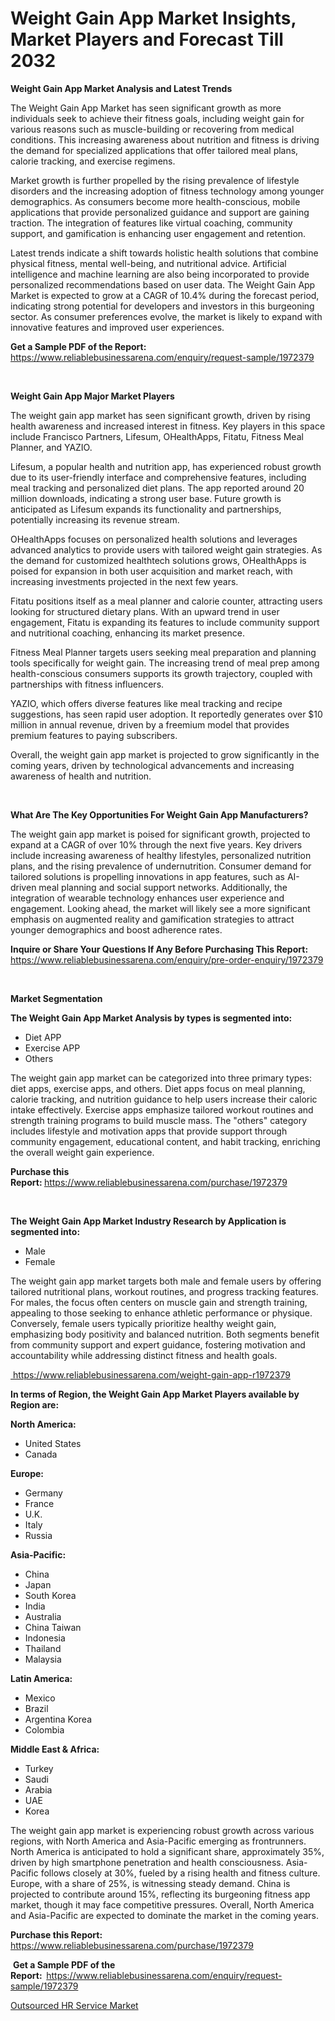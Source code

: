 <p><h1>Weight Gain App Market Insights, Market Players and Forecast Till 2032</h1></p><p><strong>Weight Gain App Market Analysis and Latest Trends</strong></p>
<p><p>The Weight Gain App Market has seen significant growth as more individuals seek to achieve their fitness goals, including weight gain for various reasons such as muscle-building or recovering from medical conditions. This increasing awareness about nutrition and fitness is driving the demand for specialized applications that offer tailored meal plans, calorie tracking, and exercise regimens.</p><p>Market growth is further propelled by the rising prevalence of lifestyle disorders and the increasing adoption of fitness technology among younger demographics. As consumers become more health-conscious, mobile applications that provide personalized guidance and support are gaining traction. The integration of features like virtual coaching, community support, and gamification is enhancing user engagement and retention.</p><p>Latest trends indicate a shift towards holistic health solutions that combine physical fitness, mental well-being, and nutritional advice. Artificial intelligence and machine learning are also being incorporated to provide personalized recommendations based on user data. The Weight Gain App Market is expected to grow at a CAGR of 10.4% during the forecast period, indicating strong potential for developers and investors in this burgeoning sector. As consumer preferences evolve, the market is likely to expand with innovative features and improved user experiences.</p></p>
<p><strong>Get a Sample PDF of the Report:&nbsp;</strong> <a href="https://www.reliablebusinessarena.com/enquiry/request-sample/1972379?utm_campaign=2004&utm_medium=2&utm_source=Github&utm_content=ia&utm_term=10032025&utm_id=weight-gain-app">https://www.reliablebusinessarena.com/enquiry/request-sample/1972379</a></p>
<p>&nbsp;</p>
<p><strong>Weight Gain App Major Market Players</strong></p>
<p><p>The weight gain app market has seen significant growth, driven by rising health awareness and increased interest in fitness. Key players in this space include Francisco Partners, Lifesum, OHealthApps, Fitatu, Fitness Meal Planner, and YAZIO. </p><p>Lifesum, a popular health and nutrition app, has experienced robust growth due to its user-friendly interface and comprehensive features, including meal tracking and personalized diet plans. The app reported around 20 million downloads, indicating a strong user base. Future growth is anticipated as Lifesum expands its functionality and partnerships, potentially increasing its revenue stream.</p><p>OHealthApps focuses on personalized health solutions and leverages advanced analytics to provide users with tailored weight gain strategies. As the demand for customized healthtech solutions grows, OHealthApps is poised for expansion in both user acquisition and market reach, with increasing investments projected in the next few years.</p><p>Fitatu positions itself as a meal planner and calorie counter, attracting users looking for structured dietary plans. With an upward trend in user engagement, Fitatu is expanding its features to include community support and nutritional coaching, enhancing its market presence.</p><p>Fitness Meal Planner targets users seeking meal preparation and planning tools specifically for weight gain. The increasing trend of meal prep among health-conscious consumers supports its growth trajectory, coupled with partnerships with fitness influencers.</p><p>YAZIO, which offers diverse features like meal tracking and recipe suggestions, has seen rapid user adoption. It reportedly generates over $10 million in annual revenue, driven by a freemium model that provides premium features to paying subscribers.</p><p>Overall, the weight gain app market is projected to grow significantly in the coming years, driven by technological advancements and increasing awareness of health and nutrition.</p></p>
<p>&nbsp;</p>
<p><strong>What Are The Key Opportunities For Weight Gain App Manufacturers?</strong></p>
<p><p>The weight gain app market is poised for significant growth, projected to expand at a CAGR of over 10% through the next five years. Key drivers include increasing awareness of healthy lifestyles, personalized nutrition plans, and the rising prevalence of undernutrition. Consumer demand for tailored solutions is propelling innovations in app features, such as AI-driven meal planning and social support networks. Additionally, the integration of wearable technology enhances user experience and engagement. Looking ahead, the market will likely see a more significant emphasis on augmented reality and gamification strategies to attract younger demographics and boost adherence rates.</p></p>
<p><strong>Inquire or Share Your Questions If Any Before Purchasing This Report:</strong> <a href="https://www.reliablebusinessarena.com/enquiry/pre-order-enquiry/1972379?utm_campaign=2004&utm_medium=2&utm_source=Github&utm_content=ia&utm_term=10032025&utm_id=weight-gain-app">https://www.reliablebusinessarena.com/enquiry/pre-order-enquiry/1972379</a></p>
<p>&nbsp;</p>
<p><strong>Market Segmentation</strong></p>
<p><strong>The Weight Gain App Market Analysis by types is segmented into:</strong></p>
<p><ul><li>Diet APP</li><li>Exercise APP</li><li>Others</li></ul></p>
<p><p>The weight gain app market can be categorized into three primary types: diet apps, exercise apps, and others. Diet apps focus on meal planning, calorie tracking, and nutrition guidance to help users increase their caloric intake effectively. Exercise apps emphasize tailored workout routines and strength training programs to build muscle mass. The "others" category includes lifestyle and motivation apps that provide support through community engagement, educational content, and habit tracking, enriching the overall weight gain experience.</p></p>
<p><strong>Purchase this Report:&nbsp;</strong><a href="https://www.reliablebusinessarena.com/purchase/1972379?utm_campaign=2004&utm_medium=2&utm_source=Github&utm_content=ia&utm_term=10032025&utm_id=weight-gain-app">https://www.reliablebusinessarena.com/purchase/1972379</a></p>
<p>&nbsp;</p>
<p><strong>The Weight Gain App Market Industry Research by Application is segmented into:</strong></p>
<p><ul><li>Male</li><li>Female</li></ul></p>
<p><p>The weight gain app market targets both male and female users by offering tailored nutritional plans, workout routines, and progress tracking features. For males, the focus often centers on muscle gain and strength training, appealing to those seeking to enhance athletic performance or physique. Conversely, female users typically prioritize healthy weight gain, emphasizing body positivity and balanced nutrition. Both segments benefit from community support and expert guidance, fostering motivation and accountability while addressing distinct fitness and health goals.</p></p>
<p><a href="https://www.reliablebusinessarena.com/weight-gain-app-r1972379?utm_campaign=2004&utm_medium=2&utm_source=Github&utm_content=ia&utm_term=10032025&utm_id=weight-gain-app">&nbsp;https://www.reliablebusinessarena.com/weight-gain-app-r1972379</a></p>
<p><strong>In terms of Region, the Weight Gain App Market Players available by Region are:</strong></p>
<p>
    <p> <strong> North America: </strong>
        <ul>
            <li>United States</li>
            <li>Canada</li>
        </ul>
        </p> 
    <p> <strong> Europe: </strong>
        <ul>
            <li>Germany</li>
            <li>France</li>
            <li>U.K.</li>
            <li>Italy</li>
            <li>Russia</li>
        </ul>
        </p> 
    <p> <strong> Asia-Pacific: </strong>
        <ul>
            <li>China</li>
            <li>Japan</li>
            <li>South Korea</li>
            <li>India</li>
            <li>Australia</li>
            <li>China Taiwan</li>
            <li>Indonesia</li>
            <li>Thailand</li>
            <li>Malaysia</li>
        </ul>
        </p> 
    <p> <strong> Latin America: </strong>
        <ul>
            <li>Mexico</li>
            <li>Brazil</li>
            <li>Argentina Korea</li>
            <li>Colombia</li>
        </ul>
        </p> 
    <p> <strong> Middle East & Africa: </strong>
        <ul>
            <li>Turkey</li>
            <li>Saudi</li>
            <li>Arabia</li>
            <li>UAE</li>
            <li>Korea</li>
        </ul>
    </p>
    </p>
<p><p>The weight gain app market is experiencing robust growth across various regions, with North America and Asia-Pacific emerging as frontrunners. North America is anticipated to hold a significant share, approximately 35%, driven by high smartphone penetration and health consciousness. Asia-Pacific follows closely at 30%, fueled by a rising health and fitness culture. Europe, with a share of 25%, is witnessing steady demand. China is projected to contribute around 15%, reflecting its burgeoning fitness app market, though it may face competitive pressures. Overall, North America and Asia-Pacific are expected to dominate the market in the coming years.</p></p>
<p><strong>Purchase this Report: </strong><a href="https://www.reliablebusinessarena.com/purchase/1972379?utm_campaign=2004&utm_medium=2&utm_source=Github&utm_content=ia&utm_term=10032025&utm_id=weight-gain-app">https://www.reliablebusinessarena.com/purchase/1972379</a></p>
<p>&nbsp;<strong>Get a Sample PDF of the Report:&nbsp;&nbsp;</strong><a href="https://www.reliablebusinessarena.com/enquiry/request-sample/1972379?utm_campaign=2004&utm_medium=2&utm_source=Github&utm_content=ia&utm_term=10032025&utm_id=weight-gain-app">https://www.reliablebusinessarena.com/enquiry/request-sample/1972379</a></p>
<p><strong></strong></p>
<p><p><a href="https://github.com/globismark/Market-Research-Report-List-6/blob/main/outsourced-hr-service-market.md?utm_campaign=2004&utm_medium=2&utm_source=Github&utm_content=ia&utm_term=10032025&utm_id=weight-gain-app">Outsourced HR Service Market</a></p></p>